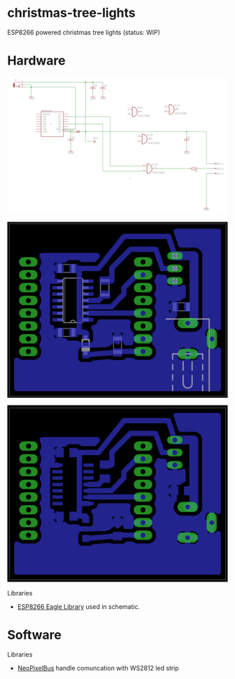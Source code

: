 # christmas-tree-lights
ESP8266 powered christmas tree lights (status: WIP)

Hardware
========

![Schematic](/images/schematic.png?raw=true)

![Printed Circuit](/images/components.png?raw=true)

![Printed Circuit](/images/printedcircuit.png?raw=true)

Libraries
 * [ESP8266 Eagle Library](https://github.com/wvanvlaenderen/ESP8266-Eagle_Library) used in schematic.

Software
========

Libraries
  * [NeoPixelBus](https://github.com/Makuna/NeoPixelBus) handle comuncation with WS2812 led strip
 
 